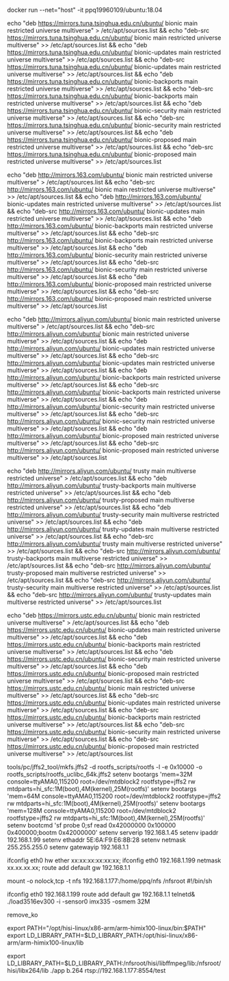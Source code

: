 docker run --net="host" -it ppq19960109/ubuntu:18.04

echo "deb https://mirrors.tuna.tsinghua.edu.cn/ubuntu/ bionic main restricted universe multiverse" > /etc/apt/sources.list &&
echo "deb-src https://mirrors.tuna.tsinghua.edu.cn/ubuntu/ bionic main restricted universe multiverse" >> /etc/apt/sources.list &&
echo "deb https://mirrors.tuna.tsinghua.edu.cn/ubuntu/ bionic-updates main restricted universe multiverse" >> /etc/apt/sources.list &&
echo "deb-src https://mirrors.tuna.tsinghua.edu.cn/ubuntu/ bionic-updates main restricted universe multiverse" >> /etc/apt/sources.list &&
echo "deb https://mirrors.tuna.tsinghua.edu.cn/ubuntu/ bionic-backports main restricted universe multiverse" >> /etc/apt/sources.list &&
echo "deb-src https://mirrors.tuna.tsinghua.edu.cn/ubuntu/ bionic-backports main restricted universe multiverse" >> /etc/apt/sources.list &&
echo "deb https://mirrors.tuna.tsinghua.edu.cn/ubuntu/ bionic-security main restricted universe multiverse" >> /etc/apt/sources.list &&
echo "deb-src https://mirrors.tuna.tsinghua.edu.cn/ubuntu/ bionic-security main restricted universe multiverse" >> /etc/apt/sources.list && 
echo "deb https://mirrors.tuna.tsinghua.edu.cn/ubuntu/ bionic-proposed main restricted universe multiverse" >> /etc/apt/sources.list &&
echo "deb-src https://mirrors.tuna.tsinghua.edu.cn/ubuntu/ bionic-proposed main restricted universe multiverse" >> /etc/apt/sources.list 

echo "deb http://mirrors.163.com/ubuntu/  bionic main restricted universe multiverse" > /etc/apt/sources.list &&
echo "deb-src http://mirrors.163.com/ubuntu/  bionic main restricted universe multiverse" >> /etc/apt/sources.list &&
echo "deb http://mirrors.163.com/ubuntu/  bionic-updates main restricted universe multiverse" >> /etc/apt/sources.list &&
echo "deb-src http://mirrors.163.com/ubuntu/  bionic-updates main restricted universe multiverse" >> /etc/apt/sources.list &&
echo "deb http://mirrors.163.com/ubuntu/  bionic-backports main restricted universe multiverse" >> /etc/apt/sources.list &&
echo "deb-src http://mirrors.163.com/ubuntu/  bionic-backports main restricted universe multiverse" >> /etc/apt/sources.list &&
echo "deb http://mirrors.163.com/ubuntu/  bionic-security main restricted universe multiverse" >> /etc/apt/sources.list &&
echo "deb-src http://mirrors.163.com/ubuntu/  bionic-security main restricted universe multiverse" >> /etc/apt/sources.list && 
echo "deb http://mirrors.163.com/ubuntu/  bionic-proposed main restricted universe multiverse" >> /etc/apt/sources.list &&
echo "deb-src http://mirrors.163.com/ubuntu/  bionic-proposed main restricted universe multiverse" >> /etc/apt/sources.list 

echo "deb http://mirrors.aliyun.com/ubuntu/ bionic main restricted universe multiverse" > /etc/apt/sources.list &&
echo "deb-src http://mirrors.aliyun.com/ubuntu/ bionic main restricted universe multiverse" >> /etc/apt/sources.list &&
echo "deb http://mirrors.aliyun.com/ubuntu/ bionic-updates main restricted universe multiverse" >> /etc/apt/sources.list &&
echo "deb-src http://mirrors.aliyun.com/ubuntu/ bionic-updates main restricted universe multiverse" >> /etc/apt/sources.list &&
echo "deb http://mirrors.aliyun.com/ubuntu/ bionic-backports main restricted universe multiverse" >> /etc/apt/sources.list &&
echo "deb-src http://mirrors.aliyun.com/ubuntu/ bionic-backports main restricted universe multiverse" >> /etc/apt/sources.list &&
echo "deb http://mirrors.aliyun.com/ubuntu/ bionic-security main restricted universe multiverse" >> /etc/apt/sources.list &&
echo "deb-src http://mirrors.aliyun.com/ubuntu/ bionic-security main restricted universe multiverse" >> /etc/apt/sources.list && 
echo "deb http://mirrors.aliyun.com/ubuntu/ bionic-proposed main restricted universe multiverse" >> /etc/apt/sources.list &&
echo "deb-src http://mirrors.aliyun.com/ubuntu/ bionic-proposed main restricted universe multiverse" >> /etc/apt/sources.list 

echo "deb http://mirrors.aliyun.com/ubuntu/ trusty main multiverse restricted universe" > /etc/apt/sources.list &&
echo "deb http://mirrors.aliyun.com/ubuntu/ trusty-backports main multiverse restricted universe" >> /etc/apt/sources.list &&
echo "deb http://mirrors.aliyun.com/ubuntu/ trusty-proposed main multiverse restricted universe" >> /etc/apt/sources.list &&
echo "deb http://mirrors.aliyun.com/ubuntu/ trusty-security main multiverse restricted universe" >> /etc/apt/sources.list &&
echo "deb http://mirrors.aliyun.com/ubuntu/ trusty-updates main multiverse restricted universe" >> /etc/apt/sources.list &&
echo "deb-src http://mirrors.aliyun.com/ubuntu/ trusty main multiverse restricted universe" >> /etc/apt/sources.list &&
echo "deb-src http://mirrors.aliyun.com/ubuntu/ trusty-backports main multiverse restricted universe" >> /etc/apt/sources.list &&
echo "deb-src http://mirrors.aliyun.com/ubuntu/ trusty-proposed main multiverse restricted universe" >> /etc/apt/sources.list &&
echo "deb-src http://mirrors.aliyun.com/ubuntu/ trusty-security main multiverse restricted universe" >> /etc/apt/sources.list &&
echo "deb-src http://mirrors.aliyun.com/ubuntu/ trusty-updates main multiverse restricted universe" >> /etc/apt/sources.list
 
echo "deb https://mirrors.ustc.edu.cn/ubuntu/ bionic main restricted universe multiverse" > /etc/apt/sources.list &&
echo "deb https://mirrors.ustc.edu.cn/ubuntu/ bionic-updates main restricted universe multiverse" >> /etc/apt/sources.list &&
echo "deb https://mirrors.ustc.edu.cn/ubuntu/ bionic-backports main restricted universe multiverse" >> /etc/apt/sources.list &&
echo "deb https://mirrors.ustc.edu.cn/ubuntu/ bionic-security main restricted universe multiverse" >> /etc/apt/sources.list &&
echo "deb https://mirrors.ustc.edu.cn/ubuntu/ bionic-proposed main restricted universe multiverse" >> /etc/apt/sources.list &&
echo "deb-src https://mirrors.ustc.edu.cn/ubuntu/ bionic main restricted universe multiverse" >> /etc/apt/sources.list &&
echo "deb-src https://mirrors.ustc.edu.cn/ubuntu/ bionic-updates main restricted universe multiverse" >> /etc/apt/sources.list &&
echo "deb-src https://mirrors.ustc.edu.cn/ubuntu/ bionic-backports main restricted universe multiverse" >> /etc/apt/sources.list &&
echo "deb-src https://mirrors.ustc.edu.cn/ubuntu/ bionic-security main restricted universe multiverse" >> /etc/apt/sources.list && 
echo "deb-src https://mirrors.ustc.edu.cn/ubuntu/ bionic-proposed main restricted universe multiverse" >> /etc/apt/sources.list 

tools/pc/jffs2_tool/mkfs.jffs2 -d rootfs_scripts/rootfs -l -e 0x10000 -o rootfs_scripts/rootfs_uclibc_64k.jffs2
setenv bootargs 'mem=32M console=ttyAMA0,115200 root=/dev/mtdblock2 rootfstype=jffs2 rw mtdparts=hi_sfc:1M(boot),4M(kernel),25M(rootfs)'
setenv bootargs 'mem=64M console=ttyAMA0,115200 root=/dev/mtdblock2 rootfstype=jffs2 rw mtdparts=hi_sfc:1M(boot),4M(kernel),25M(rootfs)'
setenv bootargs 'mem=128M console=ttyAMA0,115200 root=/dev/mtdblock2 rootfstype=jffs2 rw mtdparts=hi_sfc:1M(boot),4M(kernel),25M(rootfs)'
setenv bootcmd 'sf probe 0;sf read 0x42000000 0x100000 0x400000;bootm 0x42000000'
setenv serverip 192.168.1.45
setenv ipaddr 192.168.1.99
setenv ethaddr 5E:6A:F9:E6:8B:28
setenv netmask 255.255.255.0
setenv gatewayip 192.168.1.1

ifconfig eth0 hw ether xx:xx:xx:xx:xx:xx;
ifconfig eth0 192.168.1.199 netmask xx.xx.xx.xx;
route add default gw 192.168.1.1

mount -o nolock,tcp -t nfs 192.168.1.177:/home/ppq/nfs /nfsroot
#!/bin/sh

ifconfig eth0 192.168.1.199
route add default gw 192.168.1.1
telnetd&
./load3516ev300 -i -sensor0 imx335 -osmem 32M

remove_ko

export PATH="/opt/hisi-linux/x86-arm/arm-himix100-linux/bin:$PATH"
export LD_LIBRARY_PATH=$LD_LIBRARY_PATH:/opt/hisi-linux/x86-arm/arm-himix100-linux/lib


export LD_LIBRARY_PATH=$LD_LIBRARY_PATH:/nfsroot/hisi/libffmpeg/lib:/nfsroot/hisi/libx264/lib
./app b.264 rtsp://192.168.1.177:8554/test

